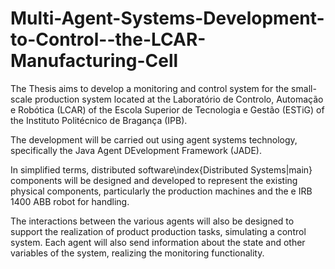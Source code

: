 # Multi-Agent-Systems-Development-to-Control--the-LCAR-Manufacturing-Cell
The Thesis aims to develop a monitoring and control system for the small-scale production system located at the Laboratório de Controlo, Automação e Robótica (LCAR) of the Escola Superior de Tecnologia e Gestão (ESTiG) of the Instituto Politécnico de Bragança (IPB).

The development will be carried out using agent systems technology, specifically the Java Agent DEvelopment Framework (JADE). 

In simplified terms, distributed software\index{Distributed Systems|main} components will be designed and developed to represent the existing physical components, particularly the production machines and the e IRB 1400 ABB robot for handling. 

The interactions between the various agents will also be designed to support the realization of product production tasks, simulating a control system. Each agent will also send information about the state and other variables of the system, realizing the monitoring functionality.
